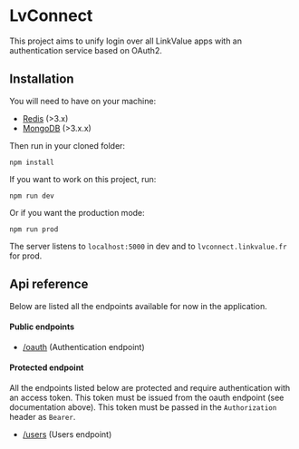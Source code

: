 # LvConnect

This project aims to unify login over all LinkValue apps with an authentication service based on OAuth2.

## Installation

You will need to have on your machine:
- [Redis](http://redis.io/) (>3.x)
- [MongoDB](https://www.mongodb.com/) (>3.x.x)

Then run in your cloned folder:
```
npm install
```

If you want to work on this project, run:
```
npm run dev
```

Or if you want the production mode:
```
npm run prod
```

The server listens to `localhost:5000` in dev and to `lvconnect.linkvalue.fr` for prod.

## Api reference

Below are listed all the endpoints available for now in the application.

#### Public endpoints
- [/oauth](docs/endpoint-oauth.md) (Authentication endpoint)

#### Protected endpoint

All the endpoints listed below are protected and require authentication with an access token.
This token must be issued from the oauth endpoint (see documentation above).
This token must be passed in the `Authorization` header as `Bearer`.

- [/users](docs/endpoint-users.md) (Users endpoint)
